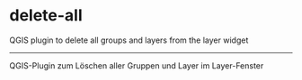 # delete-all
QGIS plugin to delete all groups and layers from the layer widget

---

QGIS-Plugin zum Löschen aller Gruppen und Layer im Layer-Fenster
